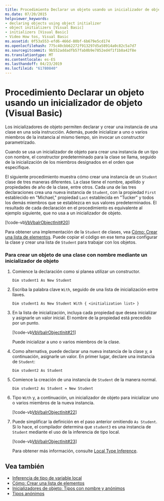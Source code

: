 ```yaml
---
title: Procedimiento Declarar un objeto usando un inicializador de objeto (Visual Basic)
ms.date: 07/20/2015
helpviewer_keywords:
- declaring objects using object initializer
- object initializers [Visual Basic]
- initializers [Visual Basic]
- Video How tos, Visual Basic
ms.assetid: 0f53a553-efd6-466d-80bf-6b679e5cd174
ms.openlocfilehash: 775c40cbb62272f913297d5a58914a0c82c5a7d7
ms.sourcegitcommit: 9b552addadfb57fab0b9e7852ed4f1f1b8a42f8e
ms.translationtype: MT
ms.contentlocale: es-ES
ms.lasthandoff: 04/23/2019
ms.locfileid: "61780840"
---
```

# <a name="how-to-declare-an-object-by-using-an-object-initializer-visual-basic"></a>Procedimiento Declarar un objeto usando un inicializador de objeto (Visual Basic)
Los inicializadores de objeto permiten declarar y crear una instancia de una clase en una sola instrucción. Además, puede inicializar a uno o varios miembros de la instancia al mismo tiempo, sin invocar un constructor parametrizado.  
  
 Cuando se usa un inicializador de objeto para crear una instancia de un tipo con nombre, el constructor predeterminado para la clase se llama, seguido de la inicialización de los miembros designados en el orden que especifique.  
  
 El siguiente procedimiento muestra cómo crear una instancia de un `Student` clase de tres maneras diferentes. La clase tiene el nombre, apellido y propiedades de año de la clase, entre otros. Cada una de las tres declaraciones crea una nueva instancia de `Student`, con la propiedad `First` establecido en "Michael," propiedad `Last` establecida en "Tucker" y todos los demás miembros que se establezca en sus valores predeterminados. El resultado de cada declaración en el procedimiento es equivalente al ejemplo siguiente, que no usa a un inicializador de objeto.  
  
 [!code-vb[VbVbalrObjectInit#20](~/samples/snippets/visualbasic/VS_Snippets_VBCSharp/VbVbalrObjectInit/VB/Class2.vb#20)]  
  
 Para obtener una implementación de la `Student` de clases, vea [Cómo: Crear una lista de elementos](../../../../visual-basic/programming-guide/concepts/linq/how-to-create-a-list-of-items.md). Puede copiar el código en ese tema para configurar la clase y crear una lista de `Student` para trabajar con los objetos.  
  
### <a name="to-create-an-object-of-a-named-class-by-using-an-object-initializer"></a>Para crear un objeto de una clase con nombre mediante un inicializador de objeto  
  
1. Comience la declaración como si planea utilizar un constructor.  
  
     `Dim student1 As New Student`  
  
2. Escriba la palabra clave `With`, seguido de una lista de inicialización entre llaves.  
  
     `Dim student1 As New Student With { <initialization list> }`  
  
3. En la lista de inicialización, incluya cada propiedad que desea inicializar y asignarle un valor inicial. El nombre de la propiedad está precedido por un punto.  
  
     [!code-vb[VbVbalrObjectInit#21](~/samples/snippets/visualbasic/VS_Snippets_VBCSharp/VbVbalrObjectInit/VB/Class2.vb#21)]  
  
     Puede inicializar a uno o varios miembros de la clase.  
  
4. Como alternativa, puede declarar una nueva instancia de la clase y, a continuación, asignarle un valor. En primer lugar, declare una instancia de `Student`:  
  
     `Dim student2 As Student`  
  
5. Comience la creación de una instancia de `Student` de la manera normal.  
  
     `Dim student2 As Student = New Student`  
  
6. Tipo `With` y, a continuación, un inicializador de objeto para inicializar uno o varios miembros de la nueva instancia.  
  
     [!code-vb[VbVbalrObjectInit#22](~/samples/snippets/visualbasic/VS_Snippets_VBCSharp/VbVbalrObjectInit/VB/Class2.vb#22)]  
  
7. Puede simplificar la definición en el paso anterior omitiendo `As Student`. Si lo hace, el compilador determina que `student3` es una instancia de `Student` mediante el uso de la inferencia de tipo local.  
  
     [!code-vb[VbVbalrObjectInit#23](~/samples/snippets/visualbasic/VS_Snippets_VBCSharp/VbVbalrObjectInit/VB/Class2.vb#23)]  
  
     Para obtener más información, consulte [Local Type Inference](../../../../visual-basic/programming-guide/language-features/variables/local-type-inference.md).  
  
## <a name="see-also"></a>Vea también

- [Inferencia de tipo de variable local](../../../../visual-basic/programming-guide/language-features/variables/local-type-inference.md)
- [Cómo: Crear una lista de elementos](../../../../visual-basic/programming-guide/concepts/linq/how-to-create-a-list-of-items.md)
- [Inicializadores de objeto: Tipos con nombre y anónimos](../../../../visual-basic/programming-guide/language-features/objects-and-classes/object-initializers-named-and-anonymous-types.md)
- [Tipos anónimos](../../../../visual-basic/programming-guide/language-features/objects-and-classes/anonymous-types.md)

